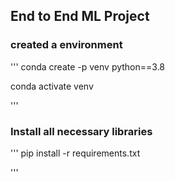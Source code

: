 ## End to End ML Project

### created a environment

'''
conda create -p venv python==3.8

conda activate venv

'''

### Install all necessary libraries

'''
pip install -r requirements.txt

'''

